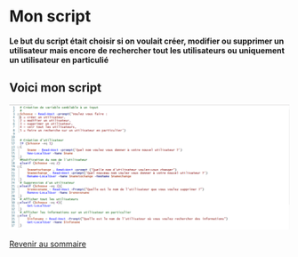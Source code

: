 # Mon script 

__Le but du script était choisir si on voulait créer, modifier ou supprimer un utilisateur mais encore de rechercher tout les utilisateurs ou uniquement un utilisateur en particulié__

## Voici mon script 

![](https://github.com/kevinguyodo/Powershell/blob/main/Image/Mon%20script%201.PNG)

[Revenir au sommaire](https://github.com/kevinguyodo/Powershell/blob/main/README.md)
